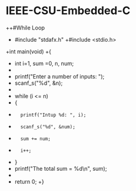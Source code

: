 IEEE-CSU-Embedded-C
===================
++#While Loop

+ #include "stdafx.h"
+#include <stdio.h>

+int main(void)
+{
+	int i=1, sum =0, n, num;
+
+	printf("Enter a number of inputs: ");
+	scanf_s("%d", &n);
+
+	while (i <= n)
+	{
+		printf("Intup %d: ", i);
+		scanf_s("%d", &num);
+		sum += num;
+		i++;
+	}
+	printf("The total sum = %d\n", sum);
+
+	return 0;
+}



